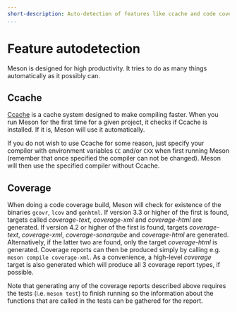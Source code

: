 ```yaml
---
short-description: Auto-detection of features like ccache and code coverage
...
```


# Feature autodetection

Meson is designed for high productivity. It tries to do as many things
automatically as it possibly can.

Ccache
--

[Ccache](https://ccache.dev/) is a cache system designed to make
compiling faster. When you run Meson for the first time for a given
project, it checks if Ccache is installed. If it is, Meson will use it
automatically.

If you do not wish to use Ccache for some reason, just specify your
compiler with environment variables `CC` and/or `CXX` when first
running Meson (remember that once specified the compiler can not be
changed). Meson will then use the specified compiler without Ccache.

Coverage
--

When doing a code coverage build, Meson will check for existence of
the binaries `gcovr`, `lcov` and `genhtml`. If version 3.3 or higher
of the first is found, targets called *coverage-text*, *coverage-xml*
and *coverage-html* are generated. If version 4.2 or higher of the
first is found, targets *coverage-text*, *coverage-xml*, *coverage-sonarqube*
and *coverage-html* are generated. Alternatively, if the latter two
are found, only the target *coverage-html* is generated. Coverage
reports can then be produced simply by calling e.g. `meson compile
coverage-xml`. As a convenience, a high-level *coverage* target is
also generated which will produce all 3 coverage report types, if
possible.

Note that generating any of the coverage reports described above
requires the tests (i.e. `meson test`) to finish running so the
information about the functions that are called in the tests can be
gathered for the report.
